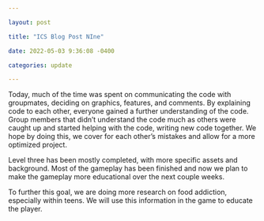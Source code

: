 ```yaml
---

layout: post

title: "ICS Blog Post NIne"

date: 2022-05-03 9:36:08 -0400

categories: update

---
```


Today, much of the time was spent on communicating the code with groupmates, deciding on graphics, features, and comments. By explaining code to each other, everyone gained a further understanding of the code. Group members that didn’t understand the code much as others were caught up and started helping with the code, writing new code together. We hope by doing this, we cover for each other’s mistakes and allow for a more optimized project.

Level three has been mostly completed, with more specific assets and background. Most of the gameplay has been finished and now we plan to make the gameplay more educational over the next couple weeks.

To further this goal, we are doing more research on food addiction, especially within teens. We will use this information in the game to educate the player.
